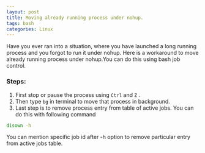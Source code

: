 ```yaml
---
layout: post
title: Moving already running process under nohup.
tags: bash
categories: Linux
---
```

<div class="toc"></div>

Have you ever ran into a situation, where you have launched a long running process and you forgot to run it under nohup.
Here is a workaround to move already running process under nohup.You can do this using bash job control.

### Steps:
1. First stop or pause the process using `Ctrl` and `Z` .
2. Then type ```bg``` in terminal to move that process in background.
3. Last step is to remove process entry from table of active jobs. You can do this with following command

```bash
disown -h
```

You can mention specific job id after -h option to remove particular entry from active jobs table.